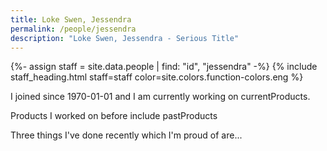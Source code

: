 ```yaml
---
title: Loke Swen, Jessendra
permalink: /people/jessendra
description: "Loke Swen, Jessendra - Serious Title"
---
```


{%- assign staff = site.data.people | find: "id", "jessendra" -%}
{% include staff_heading.html staff=staff color=site.colors.function-colors.eng %}

<p>I joined since 1970-01-01 and I am currently working on currentProducts.</p>

<p>Products I worked on before include pastProducts</p>

<p>Three things I've done recently which I'm proud of are...</p>


